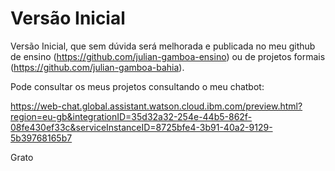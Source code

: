 # Versão Inicial

Versão Inicial, que sem dúvida será melhorada e publicada no meu github de ensino (https://github.com/julian-gamboa-ensino) ou de projetos formais (https://github.com/julian-gamboa-bahia).

Pode consultar os meus projetos consultando o meu chatbot:

https://web-chat.global.assistant.watson.cloud.ibm.com/preview.html?region=eu-gb&integrationID=35d32a32-254e-44b5-862f-08fe430ef33c&serviceInstanceID=8725bfe4-3b91-40a2-9129-5b39768165b7

Grato
